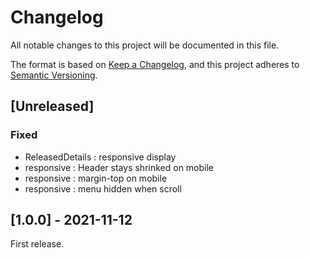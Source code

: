 # Changelog

All notable changes to this project will be documented in this file.

The format is based on [Keep a Changelog](https://keepachangelog.com/en/1.0.0/), and this project adheres to [Semantic Versioning](https://semver.org/spec/v2.0.0.html).

## [Unreleased]

### Fixed

- ReleasedDetails : responsive display
- responsive : Header stays shrinked on mobile
- responsive : margin-top on mobile
- responsive : menu hidden when scroll

## [1.0.0] - 2021-11-12

First release.
